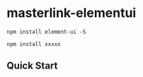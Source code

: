 # masterlink-elementui

``` dependencies
npm install element-ui -S
```

```shell
npm install xxxxx
```

## Quick Start

``` javascript
